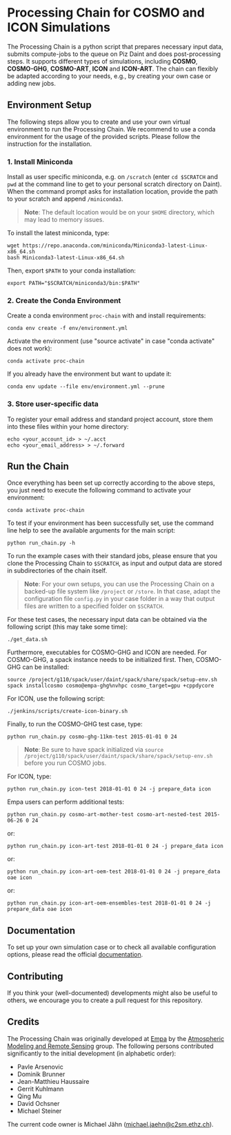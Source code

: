 # Processing Chain for COSMO and ICON Simulations

The Processing Chain is a python script that prepares necessary input
data, submits compute-jobs to the queue on Piz Daint and does
post-processing steps. It supports different types of simulations,
including **COSMO**, **COSMO-GHG**, **COSMO-ART**, **ICON** and
**ICON-ART**. The chain can flexibly be adapted according to your needs,
e.g., by creating your own case or adding new jobs.

## Environment Setup

The following steps allow you to create and use your own virtual
environment to run the Processing Chain. We recommend to use a conda
environment for the usage of the provided scripts. Please follow the
instruction for the installation.

### 1\. Install Miniconda

Install as user specific miniconda, e.g. on `/scratch` (enter `cd
$SCRATCH` and `pwd` at the command line to get to your personal scratch
directory on Daint). When the command prompt asks for installation
location, provide the path to your scratch and append `/miniconda3`.

> **Note**: The default location would be on your `$HOME` directory, which
> may lead to memory issues.

To install the latest miniconda, type:

    wget https://repo.anaconda.com/miniconda/Miniconda3-latest-Linux-x86_64.sh
    bash Miniconda3-latest-Linux-x86_64.sh

Then, export `$PATH` to your conda installation:

    export PATH="$SCRATCH/miniconda3/bin:$PATH"

### 2\. Create the Conda Environment

Create a conda environment `proc-chain` with and install requirements:

    conda env create -f env/environment.yml

Activate the environment (use "source activate" in case "conda activate"
does not work):

    conda activate proc-chain

If you already have the environment but want to update it:

    conda env update --file env/environment.yml --prune

### 3\. Store user-specific data

To register your email address and standard project account, store them into
these files within your home directory:

    echo <your_account_id> > ~/.acct
    echo <your_email_address> > ~/.forward

## Run the Chain

Once everything has been set up correctly according to the above steps,
you just need to execute the following command to activate your
environment:

    conda activate proc-chain

To test if your environment has been successfully set, use the command
line help to see the available arguments for the main script:

    python run_chain.py -h

To run the example cases with their standard jobs, please ensure
that you clone the Processing Chain to `$SCRATCH`, as input and
output data are stored in subdirectories of the chain itself.

> **Note**: For your own setups, you can use the Processing Chain
> on a backed-up file system like `/project` or `/store`. In that case,
> adapt the configuration file `config.py` in your case folder in
> a way that output files are written to a specified folder on `$SCRATCH`.

For these test cases, the necessary input data can be obtained via
the following script (this may take some time):

    ./get_data.sh

Furthermore, executables for COSMO-GHG and ICON are needed. For COSMO-GHG,
a spack instance needs to be initialized first. Then, COSMO-GHG can be 
installed:

    source /project/g110/spack/user/daint/spack/share/spack/setup-env.sh
    spack installcosmo cosmo@empa-ghg%nvhpc cosmo_target=gpu +cppdycore

For ICON, use the following script:

    ./jenkins/scripts/create-icon-binary.sh

Finally, to run the COSMO-GHG test case, type:

    python run_chain.py cosmo-ghg-11km-test 2015-01-01 0 24

> **Note**: Be sure to have spack initialized via 
> `source /project/g110/spack/user/daint/spack/share/spack/setup-env.sh`
> before you run COSMO jobs.

For ICON, type:

    python run_chain.py icon-test 2018-01-01 0 24 -j prepare_data icon

Empa users can perform additional tests:

    python run_chain.py cosmo-art-mother-test cosmo-art-nested-test 2015-06-26 0 24

or:

    python run_chain.py icon-art-test 2018-01-01 0 24 -j prepare_data icon

or:

    python run_chain.py icon-art-oem-test 2018-01-01 0 24 -j prepare_data oae icon

or:

    python run_chain.py icon-art-oem-ensembles-test 2018-01-01 0 24 -j prepare_data oae icon

## Documentation

To set up your own simulation case or to check all available
configuration options, please read the official
[documentation](https://processing-chain.readthedocs.io).

## Contributing

If you think your (well-documented) developments might also be useful to
others, we encourage you to create a pull request for this repository.

## Credits

The Processing Chain was originally developed at
[Empa](https://www.empa.ch) by the [Atmospheric Modeling and Remote
Sensing](https://www.empa.ch/web/s503/modelling-remote-sensing) group.
The following persons contributed significantly to the initial
development (in alphabetic order):

  - Pavle Arsenovic
  - Dominik Brunner
  - Jean-Matthieu Haussaire
  - Gerrit Kuhlmann
  - Qing Mu
  - David Ochsner
  - Michael Steiner

The current code owner is Michael Jähn (<michael.jaehn@c2sm.ethz.ch>).
